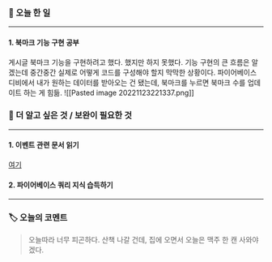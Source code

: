 ### 📅 오늘 한 일
---
#### 1. 북마크 기능 구현 공부
게시글 북마크 기능을 구현하려고 했다. 했지만 하지 못했다. 기능 구현의 큰 흐름은 알겠는데 중간중간 실제로 어떻게 코드를 구성해야 할지 막막한 상황이다. 파이어베이스 디비에서 내가 원하는 데이터를 받아오는 건 됐는데, 북마크를 누르면 북마크 수를 업데이트 하는 게 힘듦.
![[Pasted image 20221123221337.png]]

### 🔎 더 알고 싶은 것 / 보완이 필요한 것
---
#### 1. 이벤트 관련 문서 읽기
[여기](https://joshua1988.github.io/web-development/javascript/event-propagation-delegation/)
#### 2. 파이어베이스 쿼리 지식 습득하기
---
### 🏷️ 오늘의 코멘트
> 오늘따라 너무 피곤하다. 산책 나갈 건데, 집에 오면서 오늘은 맥주 한 캔 사와야겠다. 